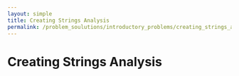 ```yaml
---
layout: simple
title: Creating Strings Analysis
permalink: /problem_soulutions/introductory_problems/creating_strings_analysis/
---
```


# Creating Strings Analysis
